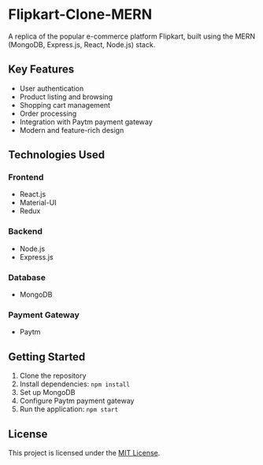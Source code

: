 # Flipkart-Clone-MERN

A replica of the popular e-commerce platform Flipkart, built using the MERN (MongoDB, Express.js, React, Node.js) stack.

## Key Features

- User authentication
- Product listing and browsing
- Shopping cart management
- Order processing
- Integration with Paytm payment gateway
- Modern and feature-rich design

## Technologies Used

### Frontend
- React.js
- Material-UI
- Redux

### Backend
- Node.js
- Express.js

### Database
- MongoDB

### Payment Gateway
- Paytm

## Getting Started

1. Clone the repository
2. Install dependencies: `npm install`
3. Set up MongoDB
4. Configure Paytm payment gateway
5. Run the application: `npm start`

## License

This project is licensed under the [MIT License](LICENSE).
